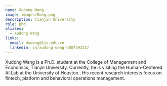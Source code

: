 ```yaml
---
name: Xudong Wang
image: images/Dong.png
description: Tianjin University
role: phd
aliases:
  - Xudong Wang
links:
  email: dxwong@tju.edu.cn
  linkedin: in/xudong-wang-b807b9222/
---
```


Xudong Wang is a Ph.D. student at the College of Management and Economics, Tianjin University. Currently, he is visiting the Human-Centered AI Lab at the University of Houston.. His recent research interests focus on fintech, platform and behavioral operations management.
